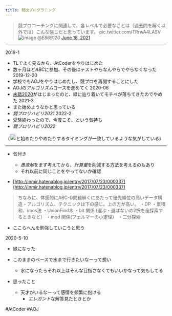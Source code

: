 ```yaml
---
title: 競技プログラミング
---
```



 > 
 > 競プロコーチングに関連して、各レベルで必要なことは（過去問を解く以外では）こんな感じだと思っています。 pic.twitter.com/TRrwA4LASV
 > ![image](https://gyazo.com/ef67b639c0e048d6f68292d11cd466db/thumb/1000)
 > @*E869120* [June 18, 2021](https://twitter.com/e869120/status/1405829731908407298?ref_src=twsrc%5Etfw)

---

2019-1

* TLでよく見るから、AtCoderをやりはじめた
* 数ヶ月ほど*ABC*に参加、その後はテストやらなんやらでやらなくなった
  2019-12-20
* 学校でも*AOJ*をやりはじめたし、競プロを再開することにした
* AOJの*アルゴリズム*コースを進めてく
  2020-06
* [未踏2020](%E6%9C%AA%E8%B8%8F2020.md)がはじまったのと、緑に辿り着いてモチベが落ちてきたのでやめた
  2021-3
* また始めようなかと思っている
* *競プロリハビリ2021*
  2022-2
* 受験終わったので、今度こそ、という気持ち
* *競プロリハビリ2022*

（<img src='https://scrapbox.io/api/pages/blu3mo-public/momeemt/icon' alt='momeemt.icon' height="19.5"/>と始めたりやめたりするタイミングが一致しているような気がしている）

---

* 気付き
  
  * *愚直解*をまず考えてから、*計算量*を削減する方法を考えるのもあり
  * それ以前に同じことをやってないか確認
* [http://inmir.hatenablog.jp/entry/2017/07/23/000337](http://inmir.hatenablog.jp/entry/2017/07/23/000337)

 > 
 > ちなみに、体感的にABC-D問題解くにあたって優先順位の高いデータ構造・アルゴリズム、テクニックは下の感じ。上の方が高い。
 > ・DP
 > ・累積和、imos法
 > ・UnionFind木
 > ・bit 関係 (選ぶ・選ばないの2択を全探索するときなど）
 > ・mod 関係(フェルマーの小定理）
 > ・二分探索

* ここらへんを勉強していこうと思う

2020-5-10

* 緑になった

* このままのペースで水まで行きたいなーって想い
  
  * 水になったらそれ以上はそんな目指さなくてもいいかなって気もしてる
* 思ったこと
  
  * 天才がいるなーって感情を頻繁に抱ける
    * *エレガント*な解答見たときとか

\#AtCoder #AOJ
